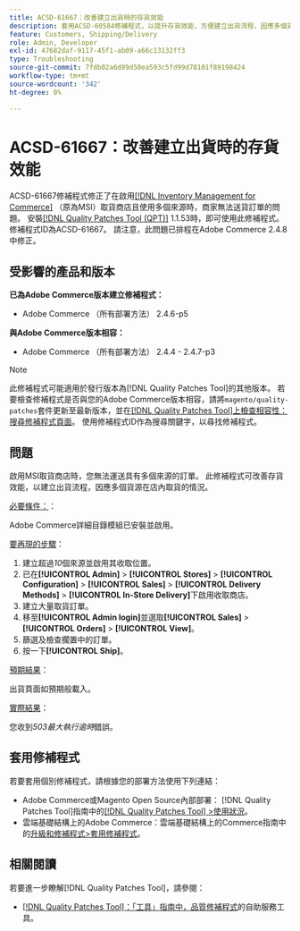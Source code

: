 ```yaml
---
title: ACSD-61667：改善建立出貨時的存貨效能
description: 套用ACSD-60584修補程式，以提升存貨效能，方便建立出貨流程，因應多個貨源在店內取貨的情況。
feature: Customers, Shipping/Delivery
role: Admin, Developer
exl-id: 47682daf-9117-45f1-ab09-a66c13132ff3
type: Troubleshooting
source-git-commit: 7fdb02a6d89d50ea593c5fd99d78101f89198424
workflow-type: tm+mt
source-wordcount: '342'
ht-degree: 0%

---
```


# ACSD-61667：改善建立出貨時的存貨效能

ACSD-61667修補程式修正了在啟用[[!DNL Inventory Management for Commerce]](https://experienceleague.adobe.com/en/docs/commerce-admin/inventory/introduction) （原為MSI）取貨商店且使用多個來源時，商家無法送貨訂單的問題。 安裝[[!DNL Quality Patches Tool (QPT)]](/help/tools/quality-patches-tool/quality-patches-tool-to-self-serve-quality-patches.md) 1.1.53時，即可使用此修補程式。 修補程式ID為ACSD-61667。 請注意，此問題已排程在Adobe Commerce 2.4.8中修正。

## 受影響的產品和版本

**已為Adobe Commerce版本建立修補程式：**

* Adobe Commerce （所有部署方法） 2.4.6-p5

**與Adobe Commerce版本相容：**

* Adobe Commerce （所有部署方法） 2.4.4 - 2.4.7-p3

>[!NOTE]
>
>此修補程式可能適用於發行版本為[!DNL Quality Patches Tool]的其他版本。 若要檢查修補程式是否與您的Adobe Commerce版本相容，請將`magento/quality-patches`套件更新至最新版本，並在[[!DNL Quality Patches Tool]上檢查相容性：搜尋修補程式頁面](https://experienceleague.adobe.com/tools/commerce-quality-patches/index.html)。 使用修補程式ID作為搜尋關鍵字，以尋找修補程式。

## 問題

啟用MSI取貨商店時，您無法運送具有多個來源的訂單。 此修補程式可改善存貨效能，以建立出貨流程，因應多個貨源在店內取貨的情況。

<u>必要條件：</u>：

Adobe Commerce詳細目錄模組已安裝並啟用。

<u>要再現的步驟</u>：

1. 建立超過&#x200B;*10*&#x200B;個來源並啟用其收取位置。
1. 已在&#x200B;**[!UICONTROL Admin]** > **[!UICONTROL Stores]** > **[!UICONTROL Configuration]** > **[!UICONTROL Sales]** > **[!UICONTROL Delivery Methods]** > **[!UICONTROL In-Store Delivery]**&#x200B;下啟用收取商店。
1. 建立大量取貨訂單。
1. 移至&#x200B;**[!UICONTROL Admin login]**&#x200B;並選取&#x200B;**[!UICONTROL Sales]** > **[!UICONTROL Orders]** > **[!UICONTROL View]**。
1. 篩選及檢查擱置中的訂單。
1. 按一下&#x200B;**[!UICONTROL Ship]**。

<u>預期結果</u>：

出貨頁面如預期般載入。

<u>實際結果</u>：

您收到&#x200B;*503最大執行逾時*&#x200B;錯誤。

## 套用修補程式

若要套用個別修補程式，請根據您的部署方法使用下列連結：

* Adobe Commerce或Magento Open Source內部部署： [!DNL Quality Patches Tool]指南中的[[!DNL Quality Patches Tool] >使用狀況](/help/tools/quality-patches-tool/usage.md)。
* 雲端基礎結構上的Adobe Commerce：雲端基礎結構上的Commerce指南中的[升級和修補程式>套用修補程式](https://experienceleague.adobe.com/docs/commerce-cloud-service/user-guide/develop/upgrade/apply-patches.html)。

## 相關閱讀

若要進一步瞭解[!DNL Quality Patches Tool]，請參閱：

* [[!DNL Quality Patches Tool]：「工具」指南中，品質修補程式](/help/tools/quality-patches-tool/quality-patches-tool-to-self-serve-quality-patches.md)的自助服務工具。
